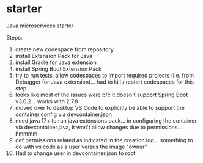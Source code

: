 # starter
Java microservices starter

Steps:
1. create new codespace from repository
2. install Extension Pack for Java
3. install Gradle for Java extension
4. install Spring Boot Extension Pack
5. try to run tests, allow codespaces to import required projects (i.e. from Debugger for Java extension)... had to kill / restart codespaces for this step
6. looks like most of the issues were b/c it doesn't support Spring Boot v3.0.2... works with 2.7.8
7. moved over to desktop VS Code to explicitly be able to support the container config via devcontainer.json
8. need java 17+ to run java extensions pack... in configuring the container via devcontainer.java, it won't allow changes due to permissions... hmmmm
9. def permissions related as indicated in the creation.log... something to do with vs code as a user versus the image "owner"
10. Had to change user in devcontainer.json to root 
